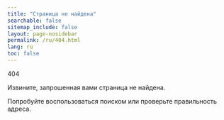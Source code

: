 ```yaml
---
title: "Страница не найдена"
searchable: false
sitemap_include: false
layout: page-nosidebar
permalink: /ru/404.html
lang: ru
toc: false
---
```


404

Извините, запрошенная вами страница не найдена.

Попробуйте воспользоваться поиском или проверьте правильность адреса.
